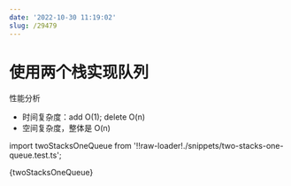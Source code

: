 ```yaml
---
date: '2022-10-30 11:19:02'
slug: /29479
---
```


# 使用两个栈实现队列

性能分析

- 时间复杂度：add O(1); delete O(n)
- 空间复杂度，整体是 O(n)

import twoStacksOneQueue from '!!raw-loader!./snippets/two-stacks-one-queue.test.ts';

<JsDemo lang='ts'>{twoStacksOneQueue}</JsDemo>

